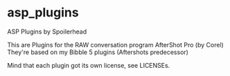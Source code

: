 # asp_plugins
ASP Plugins by Spoilerhead

This are Plugins for the RAW conversation program AfterShot Pro (by Corel)
They're based on my Bibble 5 plugins (Aftershots predecessor)

Mind that each plugin got its own license, see LICENSEs.
